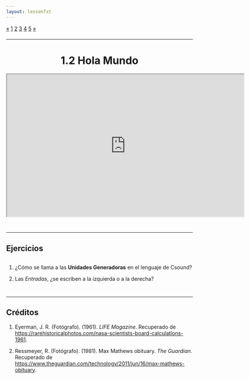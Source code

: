 ```yaml
---
layout: lessonTxt
---
```


<div class="paginationDiv">
<div class="pagination">
  <a onclick="loadOnClick('{{site.baseurl}}/lessons/sintesis_aditiva/chapter1/1.1.2/a/', '1.1.2-a.html','1.1.2-a.csd', false)" href="javascript:void(0);">&laquo;</a>
  <a onclick="loadOnClick('{{site.baseurl}}/lessons/sintesis_aditiva/chapter1/1.1.2/a/', '1.1.2-a.html','1.1.2-a.csd', false)" href="javascript:void(0);">1</a>
  <a class="active" href="#">2</a>
  <a onclick="loadOnClick('{{site.baseurl}}/lessons/sintesis_aditiva/chapter1/1.1.2/c/', '1.1.2-c.html','1.1.2-c.csd', false)" href="javascript:void(0);">3</a>
  <a onclick="loadOnClick('{{site.baseurl}}/lessons/sintesis_aditiva/chapter1/1.1.2/d/', '1.1.2-d.html','1.1.2-d.csd', false)" href="javascript:void(0);">4</a>
  <a onclick="loadOnClick('{{site.baseurl}}/lessons/sintesis_aditiva/chapter1/1.1.2/e/', '1.1.2-e.html','', false)" href="javascript:void(0);">5</a>
  <a onclick="loadOnClick('{{site.baseurl}}/lessons/sintesis_aditiva/chapter1/1.1.2/c/', '1.1.2-c.html','1.1.2-c.csd', false)" href="javascript:void(0);">&raquo;</a>
</div>
</div>
<br style="display: block; content: ''; margin-top: 20px;">
<hr>
<br style="display: block; content: ''; margin-top: 40px;">

# <center>1.2 Hola Mundo</center>
<div class="video-container">
<iframe src="https://docs.google.com/file/d/1bUUPE4t7Q3Ym006wu72vhhhZ6MGyiG-Z/preview" width="640" height="385" allowfullscreen="true"></iframe>
</div>


<br style="display: block; content: ''; margin-top: 40px;">
<hr>
<br style="display: block; content: ''; margin-top: 20px;">


## Ejercicios

<br style="display: block; content: ''; margin-top: 30px;">

1. ¿Cómo se llama a las <b>Unidades Generadoras</b> en el lenguaje de Csound?
      
2. Las <i>Entradas</i>, ¿se escriben a la izquierda o a la derecha?

<br style="display: block; content: ''; margin-top: 40px;">
<hr>
<br style="display: block; content: ''; margin-top: 20px;">

## Créditos

1. Eyerman, J. R. (Fotógrafo). (1961). <i>LIFE Magazine</i>. Recuperado de https://rarehistoricalphotos.com/nasa-scientists-board-calculations-1961.

2. Ressmeyer, R. (Fotógrafo). (1981). Max Mathews obituary. <i>The Guardian</i>. Recuperado de https://www.theguardian.com/technology/2011/jun/16/max-mathews-obituary.


<br>
